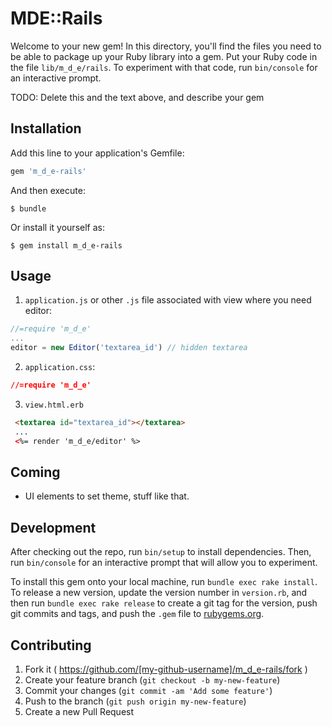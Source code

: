 # MDE::Rails

Welcome to your new gem! In this directory, you'll find the files you need to be able to package up your Ruby library into a gem. Put your Ruby code in the file `lib/m_d_e/rails`. To experiment with that code, run `bin/console` for an interactive prompt.

TODO: Delete this and the text above, and describe your gem

## Installation

Add this line to your application's Gemfile:

```ruby
gem 'm_d_e-rails'
```

And then execute:

    $ bundle

Or install it yourself as:

    $ gem install m_d_e-rails

## Usage

1. `application.js` or other `.js` file associated with view where you need editor:

```javascript
//=require 'm_d_e'
...
editor = new Editor('textarea_id') // hidden textarea
```

2. `application.css`:

```css
//=require 'm_d_e'
```

3. `view.html.erb`

```html
 <textarea id="textarea_id"></textarea>
 ...
 <%= render 'm_d_e/editor' %>
```

## Coming

* UI elements to set theme, stuff like that.

## Development

After checking out the repo, run `bin/setup` to install dependencies. Then, run `bin/console` for an interactive prompt that will allow you to experiment.

To install this gem onto your local machine, run `bundle exec rake install`. To release a new version, update the version number in `version.rb`, and then run `bundle exec rake release` to create a git tag for the version, push git commits and tags, and push the `.gem` file to [rubygems.org](https://rubygems.org).

## Contributing

1. Fork it ( https://github.com/[my-github-username]/m_d_e-rails/fork )
2. Create your feature branch (`git checkout -b my-new-feature`)
3. Commit your changes (`git commit -am 'Add some feature'`)
4. Push to the branch (`git push origin my-new-feature`)
5. Create a new Pull Request
